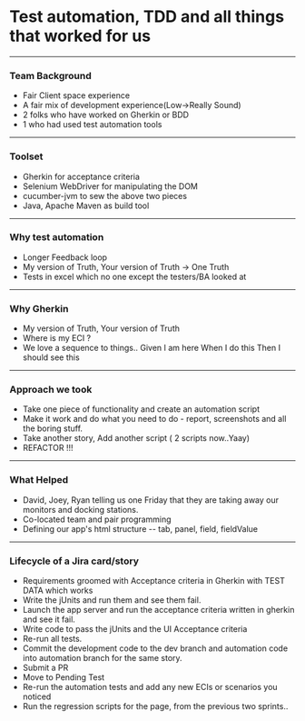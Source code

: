# Test automation, TDD and all things that worked for us


---

### Team Background

- Fair Client space experience
- A fair mix of development experience(Low->Really Sound)
- 2 folks who have worked on Gherkin or BDD
- 1 who had used test automation tools
---
### Toolset

- Gherkin for acceptance criteria
- Selenium WebDriver for manipulating the DOM
- cucumber-jvm to sew the above two pieces
- Java, Apache Maven as build tool

---
### Why test automation

- Longer Feedback loop
- My version of Truth, Your version of Truth -> One Truth
- Tests in excel which no one except the testers/BA looked at

---
### Why Gherkin

- My version of Truth, Your version of Truth
- Where is my ECI ?
- We love a sequence to things..
  Given I am here
  When I do this
  Then I should see this

---
### Approach we took

- Take one piece of functionality and create an automation script
- Make it work and do what you need to do - report, screenshots and all the boring stuff.
- Take another story, Add another script ( 2 scripts now..Yaay)
- REFACTOR !!!
---
### What Helped

- David, Joey, Ryan telling us one Friday that they are taking away our monitors and docking stations.
- Co-located team and pair programming
- Defining our app's html structure
  -- tab, panel, field, fieldValue

---
### Lifecycle of a Jira card/story
- Requirements groomed with Acceptance criteria in Gherkin with TEST DATA which works
- Write the jUnits and run them and see them fail.
- Launch the app server and run the acceptance criteria written in gherkin and see it fail.
- Write code to pass the jUnits and the UI Acceptance criteria
- Re-run all tests.
- Commit the development code to the dev branch and automation code into automation branch for the same story.
- Submit a PR
- Move to Pending Test
- Re-run the automation tests and add any new ECIs or scenarios you noticed
- Run the regression scripts for the page, from the previous two sprints..

